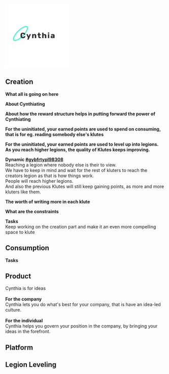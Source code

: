 <img src="/assets/pictures/CynthiaLogo.png" alt="Logo for Cynthia" width="200"/>

## Creation

**What all is going on here**<br>

**About Cynthiating**<br>


**About how the reward structure helps in putting forward the power of Cynthiating**<br>


**For the uninitiated, your earned points are used to spend on consuming, that is for eg. reading somebody else's klutes**<br>

**For the uninitiated, your earned points are used to level up into legions. As you reach higher legions, the quality of Klutes keeps improving.**<br>

**Dynamic [#gybfrtypl98308](https://github.com/ironbunny-ib/OverTimeGithub/blob/master/Dynamics.md)**<br>
Reaching a legion where nobody else is their to view.<br>
We have to keep in mind and wait for the rest of kluters to reach the creators legion as that is how things work.<br>
People will reach higher legions.<br>
And also the previous Klutes will still keep gaining points, as more and more kluters like them.<br>

**The worth of writing more in each klute**<br>

**What are the constraints**<br>


**Tasks**<br>
Keep working on the creation part and make it an even more compelling space to klute 

## Consumption


**Tasks**<br>

## Product
Cynthia is for ideas
<br><br>
**For the company**<br>
Cynthia lets you do what's best for your company, that is have an idea-led culture.<br><br>
**For the individual**<br>
Cynthia helps you govern your position in the company, by bringing your ideas in the forefront.<br>
## Platform
## Legion Leveling
